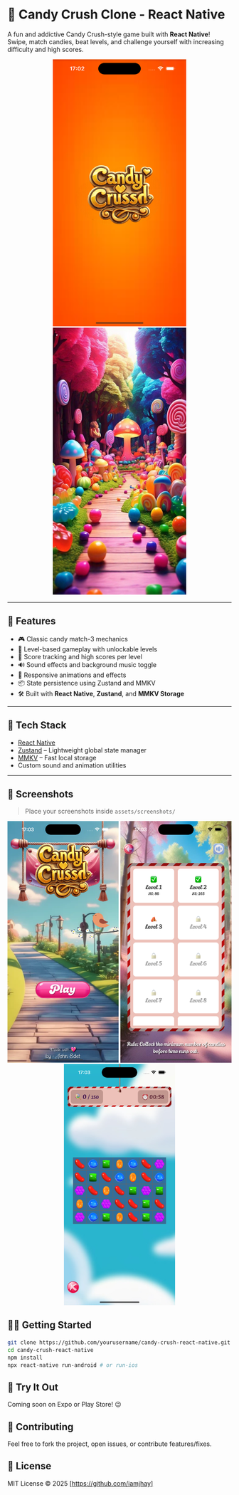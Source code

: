# 🍬 Candy Crush Clone - React Native

A fun and addictive Candy Crush-style game built with **React Native**! Swipe, match candies, beat levels, and challenge yourself with increasing difficulty and high scores.

<p align="center">
  <img src="src/assets/screenshots/candy-splash.png" height="600" width="300" />
  <img src="src/assets/images/bgcandies.png" height="600" width="300" />
</p>

---

## 🚀 Features

- 🎮 Classic candy match-3 mechanics  
- 🎯 Level-based gameplay with unlockable levels  
- 🧠 Score tracking and high scores per level  
- 🔊 Sound effects and background music toggle  
- 🌟 Responsive animations and effects  
- 📦 State persistence using Zustand and MMKV  
- 🛠 Built with **React Native**, **Zustand**, and **MMKV Storage**

---

## 🧪 Tech Stack

- [React Native](https://reactnative.dev/)
- [Zustand](https://github.com/pmndrs/zustand) – Lightweight global state manager
- [MMKV](https://github.com/mrousavy/react-native-mmkv) – Fast local storage
- Custom sound and animation utilities

---

## 📸 Screenshots

> Place your screenshots inside `assets/screenshots/`
<p align="center">
  <img src="src/assets/screenshots/candy-1.png" width="250" />
  <img src="src/assets/screenshots/candy-2.png" width="250" />
  <img src="src/assets/screenshots/candy-3.png" width="250" />
</p>

## 🧑‍💻 Getting Started
```bash
git clone https://github.com/yourusername/candy-crush-react-native.git
cd candy-crush-react-native
npm install
npx react-native run-android # or run-ios
```

## 📱 Try It Out
Coming soon on Expo or Play Store! 😉

## 🤝 Contributing
Feel free to fork the project, open issues, or contribute features/fixes.

## 📜 License
MIT License © 2025 [https://github.com/iamjhay]

